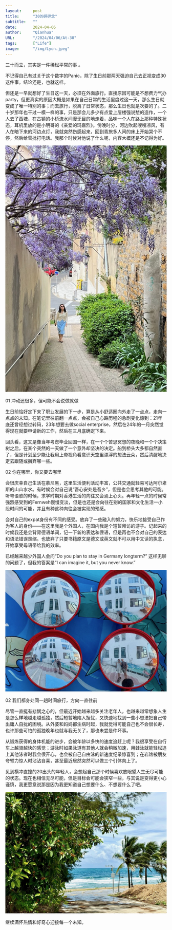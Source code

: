 ```yaml
---
layout:     post 
title:      "30的碎碎念"
subtitle:   ""
date:       2024-04-06
author:     "Qianhua"
URL:        "/2024/04/06/At-30"
tags:       ["Life"]
image:      "/img/Lyon.jpeg"
---
```


三十而立，其实是一件稀松平常的事 。

不记得自己有过关于这个数字的Panic，除了生日前那两天强迫自己去正视变成30这件事。结论还是，也就这样。

但还是一早就想好了生日这一天，必须在外面旅行。直接原因可能是不想费力气办party，但更真实的原因大概是如果在自己日常的生活里度过这一天，那么生日就变成了唯一特别的事；而去旅行，脱离了日常状态，那么生日也就是次要的了。二十岁那年也干过一模一样的事，只是那会儿多少有点爱上层楼强说愁的造作，一个人去了西塘，在古镇的小桥流水间漫无目的地走着，品味一个人在路上那种特殊状态，耳机里放的是小明哥的《亲爱的玛嘉烈》。傍晚时分，河边吹起嗖嗖凉风，有人在暗下来的河边点灯，我就突然伤感起来，回到青旅多人间的床上开始哭个不停，然后给雪批打电话。我那个时候对他说了什么呢，内容大概还是不记得为好。

![是春天呢](/img/Purple-Wisteria-in-Lyon.jpeg)

01 冲动还很多，但可能不会说做就做

生日前恰好定下来了职业发展的下一步，算是从小舒适圈向外走了一点点，走向一点点的未知。在笔记里往前翻一点点，会被自己心路历程的急剧变化惊到：21年底还曾经想过转码，23年想要去做social enterprise，然后在24年的一月突然觉得现在就要申请新的工作，然后在三月底确定下来。

回头看，这又是像当年考虑毕业回国一样，在一个个苦思冥想的夜晚和一个个决策树之后，在某个突然的一天做了一个意外却坚决的决定。船到桥头大多都自然直了，但是计划至少能让我用上帝视角看意识天空里漂浮的想法云朵，然后清醒地决定去跟随或摒弃哪一些。


02 你在哪里，你又要去哪里

会很庆幸自己生活在慕尼黑，这里生活便利活动丰富，公共交通就轻易可达阿尔卑斯的山山水水。有时候会对自己说“吾心安处是吾乡”，但是也会思考其他的可能。听粤语歌的时候，求学时期对香港生活的向往又会涌上心头。再年轻一点的时候常强烈感受到的Fernweh慢慢变淡，但是也还是会向往在别的国家和文化生活一小段时间的可能，并且有种这种向往会被实现的预感。

会对自己的expat身份有不同的感受。放弃了一些融入的努力，快乐地接受自己作为客人的身份——在这里我是个外国人，在国内我是个短暂拜访的游子。记起来的时候我还是会背背德语单词，记一下新的表达和俚语，但是再也不会对自己的表达和语法错误畏缩。也放弃了只要书籍原文是德文或英文就不可以用中文读的执念，开始享受母语带给我的效率。

已经越来越少外国人会问“Do you plan to stay in Germany longterm?” 这样无聊的问题了，但我的答案是“I can imagine it, but you never know.”

![天涯小镇一角](/img/Tianya-town-mirrors.jpeg)


02 我们都身处同一趟时间旅行，方向一直往前

尽管一直挺有悲悯之心的，但最近开始越来越多关注老年人，也越来越常想象人生是怎么样地越走越孤独，然后短暂地陷入担忧，又快速地找到一些小想法把自己带出庸人自扰的困境。从外婆和妈妈都生病时起，我就觉得可能自己也不会很长寿，也许那些可怕的孤独晚年也就与我无关了，那也未尝是件坏事。

从锻炼获得的身体机能的进步，会被年龄以多快的速度追赶上呢？我很享受在自行车上越骑越快的感觉；游泳时如果泳道有其他人就会稍微加速，用蛙泳就能轻松追上其他泳者时我会很开心，也会被自己自由泳的新速度纪录惊喜到；在岩馆被朋友夸臂力惊人时沾沾自喜，甚至最近居然突然可以做三个引体向上了。

见到横冲直撞的20出头的年轻人，会想起自己那个时候喜欢放眼望人生无尽可能的状态。现在也相信无尽可能，但是目标会可能会狭窄一些，与其说是变得更小心谨慎，我更愿意说那是因为我更知道自己想要什么、不想要什么了吧。

![西岛一个未开发的角落](/img/West-Island.jpeg)


继续满怀热情和好奇心迎接每一个未知。